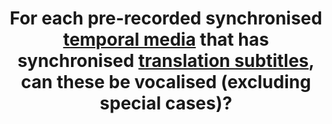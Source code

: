 ---
title: For each pre-recorded synchronised [temporal media](#time-based-media-audio-video-and-synchronised) that has synchronised [translation subtitles](#translation-subtitles), can these be vocalised (excluding special cases)?
---